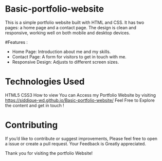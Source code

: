 # Basic-portfolio-website
This is a simple portfolio website built with HTML and CSS. It has two pages: a home page and a contact page. The design is clean and responsive, working well on both mobile and desktop devices.

#Features :
- Home Page: Introduction about me and my skills.
- Contact Page: A form for visitors to get in touch with me.
- Responsive Design: Adjusts to different screen sizes.

# Technologies Used
HTML5
CSS3
How to view
You can Access my Portfolio Website by visiting https://siddique-wd.github.io/Basic-portfolio-website/ Feel Free to Explore the content and get in touch !

# Contributing

If you’d like to contribute or suggest improvements, Please feel free to open a issue or create a pull request. Your Feedback is Greatly appreciated.

Thank you for visiting the portfolio Website!
